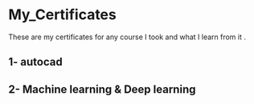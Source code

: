 # My_Certificates
These are my certificates for any course I took and what I learn from it .

## 1- autocad


## 2- Machine learning & Deep learning
